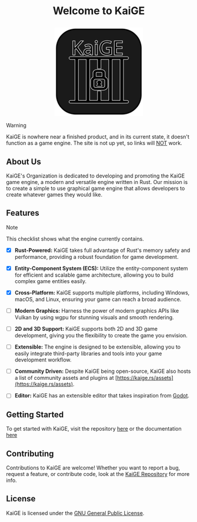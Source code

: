 <!-- markdownlint-disable MD033 -->
# <p align="center">Welcome to KaiGE</p>

<p align="center">
  <a href="https://kaige.rs">
    <img src="https://raw.githubusercontent.com/KaiGE-Organization/KaiGE/977c80019956ec5aea70b5535753f4a0e34bd820/KaiGElogo.svg" width="240px" alt="KaiGE logo">
  </a>
</p>

> [!WARNING]
> KaiGE is nowhere near a finished product, and in its current state, it doesn't function as a game engine. The site is not up yet, so links will <ins>NOT</ins> work.

## About Us

KaiGE's Organization is dedicated to developing and promoting the KaiGE game engine, a modern and versatile engine written in Rust. Our mission is to create a simple to use graphical game engine that allows developers to create whatever games they would like.
## Features

> [!NOTE]
> This checklist shows what the engine currently contains.

- [x] **Rust-Powered:** KaiGE takes full advantage of Rust's memory safety and performance, providing a robust foundation for game development.

- [x] **Entity-Component System (ECS):** Utilize the entity-component system for efficient and scalable game architecture, allowing you to build complex game entities easily.

- [x] **Cross-Platform:** KaiGE supports multiple platforms, including Windows, macOS, and Linux, ensuring your game can reach a broad audience.

- [ ] **Modern Graphics:** Harness the power of modern graphics APIs like Vulkan by using wgpu for stunning visuals and smooth rendering.

- [ ] **2D and 3D Support:** KaiGE supports both 2D and 3D game development, giving you the flexibility to create the game you envision.

- [ ] **Extensible:** The engine is designed to be extensible, allowing you to easily integrate third-party libraries and tools into your game development workflow.

- [ ] **Community Driven:** Despite KaiGE being open-source, KaiGE also hosts a list of community assets and plugins at [https://kaige.rs/assets](https://kaige.rs/assets).

- [ ] **Editor:** KaiGE has an extensible editor that takes inspiration from [Godot](https://github.com/godotengine/godot).

## Getting Started

To get started with KaiGE, visit the repository [here](https://github.com/KaiGE-Organization/KaiGE) or the documentation [here](https://kaige.rs/docs)

## Contributing

Contributions to KaiGE are welcome! Whether you want to report a bug, request a feature, or contribute code, look at the [KaiGE Repository](https://github.com/KaiGE-Organization/KaiGE) for more info.

## License

KaiGE is licensed under the [GNU General Public License](https://github.com/KaiGE-Organization/KaiGE/blob/main/LICENSE).
